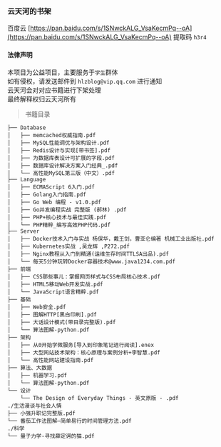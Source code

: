 ### 云天河的书架

百度云 [https://pan.baidu.com/s/1SNwckALG_VsaKecmPq--oA](https://pan.baidu.com/s/1SNwckALG_VsaKecmPq--oA) 提取码 `h3r4`  

#### 法律声明

本项目为公益项目，主要服务于`学生`群体  
如有侵权，请发送邮件到 `hlzblog@vip.qq.com` 进行通知  
云天河会对对应书籍进行下架处理  
最终解释权归云天河所有  

> 书籍目录

    ├── Database
    │   ├── memcached权威指南.pdf
    │   ├── MySQL性能调优与架构设计.pdf
    │   ├── Redis设计与实现[带书签].pdf
    │   ├── 为数据库表设计可扩展的字段.pdf
    │   ├── 数据库设计解决方案入门经典_.pdf
    │   └── 高性能MySQL第三版（中文）.pdf
    ├── Language
    │   ├── ECMAScript 6入门.pdf
    │   ├── Golang入门指南.pdf
    │   ├── Go Web 编程 - v1.0.pdf
    │   ├── Go并发编程实战 完整版 (郝林) .pdf
    │   ├── PHP+核心技术与最佳实践.pdf
    │   └── PHP精粹_编写高效PHP代码.pdf
    ├── Server
    │   ├── Docker技术入门与实战 杨保华，戴王剑，曹亚仑编著 机械工业出版社.pdf
    │   ├── Kubernetes实战 ,吴龙辉 ,P272.pdf
    │   ├── Nginx教程从入门到精通(运维生存时间TTLSA出品).pdf
    │   └── 每天5分钟玩转Docker容器技术@www.java1234.com.pdf
    ├── 前端
    │   ├── CSS那些事儿：掌握网页样式与CSS布局核心技术.pdf
    │   ├── HTML5移动Web开发实战.pdf
    │   └── JavaScript语言精粹.pdf
    ├── 基础
    │   ├── Web安全.pdf
    │   ├── 图解HTTP[黑白印刷].pdf
    │   ├── 大话设计模式(带目录完整版).pdf
    │   └── 算法图解-python.pdf
    ├── 架构
    │   ├── 从0开始学微服务[导入到印象笔记进行阅读].enex
    │   ├── 大型网站技术架构：核心原理与案例分析+李智慧.pdf
    │   └── 高性能网站建设指南.pdf
    ├── 算法、大数据
    │   ├── 机器学习.pdf
    │   └── 算法图解-python.pdf
    └── 设计
        └── The Design of Everyday Things - 英文原版 - .pdf
    ./生活漫谈与社会人情
    ├── 小强升职记完整版.pdf
    └── 番茄工作法图解—简单易行的时间管理方法.pdf
    ./科学
    └── 量子力学-寻找薛定谔的猫.pdf
